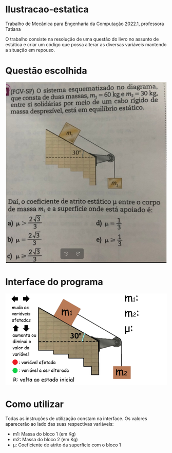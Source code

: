 # Ilustracao-estatica
Trabalho de Mecânica para Engenharia da Computação 2022.1, professora Tatiana

O trabalho consiste na resolução de uma questão do livro no assunto de estática e criar um código que possa alterar as diversas variáveis mantendo a situação em repouso.

# Questão escolhida

<div align="center"> 
  <img width="500em" src="TrabalhoMecanica/questaoestatica.png"/>
</div>

# Interface do programa

<div align="center"> 
  <img width="700em" src="TrabalhoMecanica/fotoDoTrabalhoDeMEcanica.png"/>
</div>

# Como utilizar

Todas as instruções de utilização constam na interface. Os valores aparecerão ao lado das suas respectivas variáveis:

  - m1: Massa do bloco 1 (em Kg)
  - m2: Massa do bloco 2 (em Kg)
  - μ: Coeficiente de atrito da superfície com o bloco 1
